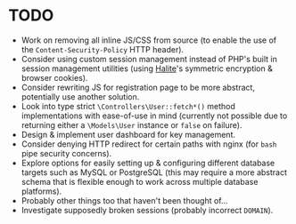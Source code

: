 # TODO

 * Work on removing all inline JS/CSS from source (to enable the use of the
   `Content-Security-Policy` HTTP header).
 * Consider using custom session management instead of PHP's built in session
   management utilities (using [Halite](https://github.com/paragonie/halite)'s
   symmetric encryption & browser cookies).
 * Consider rewriting JS for registration page to be more abstract, potentially
   use another solution.
 * Look into type strict `\Controllers\User::fetch*()` method implementations
   with ease-of-use in mind (currently not possible due to returning either
   a `\Models\User` instance or `false` on failure).
 * Design & implement user dashboard for key management.
 * Consider denying HTTP redirect for certain paths with nginx (for `bash` pipe
   security concerns).
 * Explore options for easily setting up & configuring different database
   targets such as MySQL or PostgreSQL (this may require a more abstract schema
   that is flexible enough to work across multiple database platforms).
 * Probably other things too that haven't been thought of...
 * Investigate supposedly broken sessions (probably incorrect `DOMAIN`).
